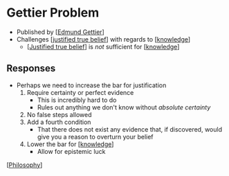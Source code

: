 # Gettier Problem

- Published by [[Edmund Gettier]]
- Challenges [[justified true belief]] with regards to [[knowledge]]
  - [[Justified true belief]] is *not* sufficient for [[knowledge]]

## Responses

- Perhaps we need to increase the bar for justification
  1. Require certainty or perfect evidence
     - This is incredibly hard to do
     - Rules out anything we don't know without *absolute certainty*
  2. No false steps allowed
  3. Add a fourth condition
     - That there does not exist any evidence that, if discovered, would give you a reason to overturn your belief
  4. Lower the bar for [[knowledge]]
     - Allow for epistemic luck

[[Philosophy]]

[//begin]: # "Autogenerated link references for markdown compatibility"
[Edmund Gettier]: edmund-gettier "Edmund Gettier"
[justified true belief]: justified-true-belief "Justified True Belief"
[knowledge]: knowledge "Knowledge"
[Justified true belief]: justified-true-belief "Justified True Belief"
[Philosophy]: philosophy "Philosophy"
[//end]: # "Autogenerated link references"